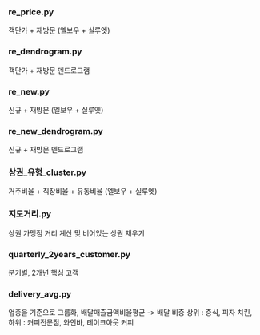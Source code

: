 ### re_price.py

객단가 + 재방문 (엘보우 + 실루엣)

### re_dendrogram.py

객단가 + 재방문 덴드로그램

### re_new.py

신규 + 재방문 (엘보우 + 실루엣)

### re_new_dendrogram.py

신규 + 재방문 덴드로그램

### 상권_유형_cluster.py

거주비율 + 직장비율 + 유동비율 (엘보우 + 실루엣)

### 지도거리.py

상권 가맹점 거리 계산 및 비어있는 상권 채우기

### quarterly_2years_customer.py

분기별, 2개년 핵심 고객

### delivery_avg.py

업종을 기준으로 그룹화, 배달매출금액비율평균 -> 배달 비중 상위 : 중식, 피자 치킨, 하위 : 커피전문점, 와인바, 테이크아웃 커피

